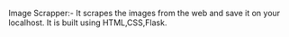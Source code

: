 Image Scrapper:- It scrapes the images from the web and save it on your localhost. It is built using HTML,CSS,Flask.
